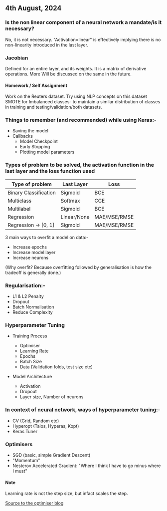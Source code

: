 ## 4th August, 2024

### Is the non linear component of a neural network a mandate/is it necessary?

No, it is not necessary. "Activation=linear" is effectively implying there is no non-linearity introduced in the last layer.

### Jacobian

Defined for an entire layer, and its weights. It is a matrix of derivative operations. More Will be discussed on the same in the future.

#### Homework / Self Assignment

Work on the Reuters dataset.
Try using NLP concepts on this dataset
SMOTE for Imbalanced classes- to maintain a similar distribution of classes in training and testing/validation/both datasets.

### Things to remember (and recommended) while using Keras:-

- Saving the model
- Callbacks
  - Model Checkpoint
  - Early Stopping
  - Plotting model parameters

### Types of problem to be solved, the activation function in the last layer and the loss function used

| Type of problem       | Last Layer  | Loss         |
| --------------------- | ----------- | ------------ |
| Binary Classification | Sigmoid     | BCE          |
| Multiclass            | Softmax     | CCE          |
| Multilabel            | Sigmoid     | BCE          |
| Regression            | Linear/None | MAE/MSE/RMSE |
| Regression -> [0, 1]  | Sigmoid     | MAE/MSE/RMSE |

3 main ways to overfit a model on data:-

- Increase epochs
- Increase model layer
- Increase neurons

(Why overfit? Because overfitting followed by generalisation is how the tradeoff is generally done.)

### Regularisation:-

- L1 & L2 Penalty
- Dropout
- Batch Normalisation
- Reduce Complexity

### Hyperparameter Tuning

- Training Process

  - Optimiser
  - Learning Rate
  - Epochs
  - Batch Size
  - Data (Validation folds, test size etc)

- Model Architecture
  - Activation
  - Dropout
  - Layer size, Number of neurons

### In context of neural network, ways of hyperparameter tuning:-

- CV (Grid, Random etc)
- Hyperopt (Talos, Hyperas, Kopt)
- Keras Tuner

### Optimisers

- SGD (basic, simple Gradient Descent)
- "Momentum"
- Nesterov Accelerated Gradient: "Where I think I have to go minus where I must"

#### Note

Learning rate is not the step size, but infact scales the step.

[Source to the optimiser blog](https://www.ruder.io/optimizing-gradient-descent/#momentum)
